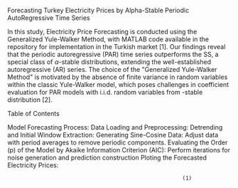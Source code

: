 

Forecasting Turkey Electricity Prices by Alpha-Stable Periodic AutoRegressive Time Series 
			

In this study, Electricity Price Forecasting is conducted using the Generalized Yule-Walker Method, with MATLAB code available in the repository for implementation in the Turkish market [1]. Our findings reveal that the periodic autoregressive (PAR) time series outperforms the SS, a special class of $\alpha$-stable distributions, extending the well-established autoregressive (AR) series. The choice of the "Generalized Yule-Walker Method" is motivated by the absence of finite variance in random variables within the classic Yule-Walker model, which poses challenges in coefficient evaluation for PAR models with i.i.d. random variables from -stable distribution [2].

Table of Contents

Model
Forecasting Process:
Data Loading and Preprocessing:
 Detrending and Initial Window Extraction:
 Generating Sine-Cosine Data:
Adjust data with period averages to remove periodic components.
Evaluating the Order (p) of the Model by Akaike Information Criterion (AIC):
Perform iterations for noise generation and prediction construction
Ploting the Forecasted Electricity Prices:


     	                                                   (1)

